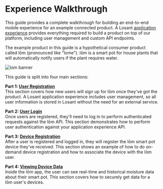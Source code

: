 # Experience Walkthrough

This guide provides a complete walkthrough for building an end-to-end mobile experience for an example connected product. A Losant [application experience](/experiences/overview/) provides everything required to build a product on top of our platform, including user management and custom API endpoints.

The example product in this guide is a hypothetical consumer product called lōm (pronounced like "lome"). lōm is a smart pot for house plants that will automatically notify users if the plant requires water.

![lom banner](/images/experiences/walkthrough/lom-banner.jpg "lom banner")

This guide is split into four main sections:

**Part 1: [User Registration](/experiences/walkthrough/part1/)**  
This section covers how new users will sign up for lōm once they've got the product. A Losant application experience includes user management, so all user information is stored in Losant without the need for an external service.

**Part 2: [User Login](/experiences/walkthrough/part2/)**  
Once users are registered, they'll need to log in to perform authenticated requests against the lōm API. This section demonstrates how to perform user authentication against your application experience API.

**Part 3: [Device Registration](/experiences/walkthrough/part3/)**  
After a user is registered and logged in, they will register the lōm smart pot device they've received. This section shows an example of how to do on-demand device registration and how to associate the device with the lōm user.

**Part 4: [Viewing Device Data](/experiences/walkthrough/part4/)**  
Inside the lōm app, the user can see real-time and historical moisture data about their smart pot. This section covers how to securely get data for a lōm user's devices.
